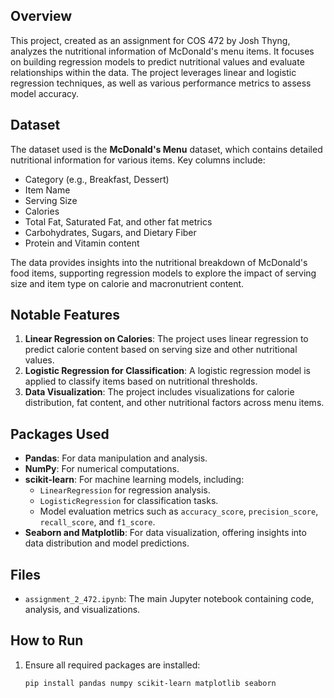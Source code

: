 ## Overview
This project, created as an assignment for COS 472 by Josh Thyng, analyzes the nutritional information of McDonald's menu items. It focuses on building regression models to predict nutritional values and evaluate relationships within the data. The project leverages linear and logistic regression techniques, as well as various performance metrics to assess model accuracy.

## Dataset
The dataset used is the **McDonald's Menu** dataset, which contains detailed nutritional information for various items. Key columns include:
- Category (e.g., Breakfast, Dessert)
- Item Name
- Serving Size
- Calories
- Total Fat, Saturated Fat, and other fat metrics
- Carbohydrates, Sugars, and Dietary Fiber
- Protein and Vitamin content

The data provides insights into the nutritional breakdown of McDonald's food items, supporting regression models to explore the impact of serving size and item type on calorie and macronutrient content.

## Notable Features
1. **Linear Regression on Calories**: The project uses linear regression to predict calorie content based on serving size and other nutritional values.
2. **Logistic Regression for Classification**: A logistic regression model is applied to classify items based on nutritional thresholds.
3. **Data Visualization**: The project includes visualizations for calorie distribution, fat content, and other nutritional factors across menu items.

## Packages Used
- **Pandas**: For data manipulation and analysis.
- **NumPy**: For numerical computations.
- **scikit-learn**: For machine learning models, including:
  - `LinearRegression` for regression analysis.
  - `LogisticRegression` for classification tasks.
  - Model evaluation metrics such as `accuracy_score`, `precision_score`, `recall_score`, and `f1_score`.
- **Seaborn and Matplotlib**: For data visualization, offering insights into data distribution and model predictions.

## Files
- `assignment_2_472.ipynb`: The main Jupyter notebook containing code, analysis, and visualizations.

## How to Run
1. Ensure all required packages are installed:
   ```bash
   pip install pandas numpy scikit-learn matplotlib seaborn
